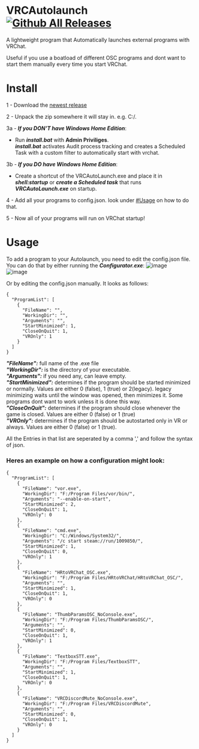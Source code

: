 # VRCAutolaunch [![Github All Releases](https://img.shields.io/github/downloads/i5ucc/VRCAutoLaunch/total.svg)](https://github.com/I5UCC/VRCAutoLaunch/releases/latest)

A lightweight program that Automatically launches external programs with VRChat.

Useful if you use a boatload of different OSC programs and dont want to start them manually every time you start VRChat.

# Install
1 - Download the [newest release](https://github.com/I5UCC/VRCAutolaunch/releases/latest)<br>

2 - Unpack the zip somewhere it will stay in. e.g. C:/.<br>

3a - ***If you DON'T have Windows Home Edition***:<br>
- Run ***install.bat*** with **Admin Priviliges**.<br>
***install.bat*** activates Audit process tracking and creates a Scheduled Task with a custom filter to automatically start with vrchat.<br>

3b - ***If you DO have Windows Home Edition***:<br>
- Create a shortcut of the VRCAutoLaunch.exe and place it in ***shell:startup*** or ***create a Scheduled task*** that runs ***VRCAutoLaunch.exe*** on startup.<br>

4 -  Add all your programs to config.json. look under [#Usage](https://github.com/I5UCC/VRCAutoLaunch#usage) on how to do that.<br>

5 -  Now all of your programs will run on VRChat startup!<br>

# Usage
To add a program to your Autolaunch, you need to edit the config.json file. <br>
You can do that by either running the ***Configurator.exe***:
![image](https://user-images.githubusercontent.com/43730681/215346515-f00f2edf-369c-4fb9-b90d-d98e0d12de59.png)<br>
![image](https://user-images.githubusercontent.com/43730681/215346523-f2f574cc-ff7d-4d05-af51-85dcfd788174.png)<br>

Or by editing the config.json manually. It looks as follows: 
```
{
  "ProgramList": [
    {
      "FileName": "",
      "WorkingDir": "",
      "Arguments": "",
      "StartMinimized": 1,
      "CloseOnQuit": 1,
      "VROnly": 1
    }
  ]
}
```

***"FileName":*** full name of the .exe file <br>
***"WorkingDir":*** is the directory of your executable. <br>
***"Arguments":*** if you need any, can leave empty. <br>
***"StartMinimized":*** determines if the program should be started minimized or normally. Values are either 0 (false), 1 (true) or 2(legacy). legacy minimizing waits until the window was opened, then minimizes it. Some programs dont want to work unless it is done this way.<br>
***"CloseOnQuit":*** determines if the program should close whenever the game is closed. Values are either 0 (false) or 1 (true) <br>
***"VROnly":*** determines if the program should be autostarted only in VR or always. Values are either 0 (false) or 1 (true).

All the Entries in that list are seperated by a comma ',' and follow the syntax of json. 

### Heres an example on how a configuration might look:

```
{
  "ProgramList": [
    {
      "FileName": "vor.exe",
      "WorkingDir": "F:/Program Files/vor/bin/",
      "Arguments": "--enable-on-start",
      "StartMinimized": 2,
      "CloseOnQuit": 1,
      "VROnly": 0
    },
    {
      "FileName": "cmd.exe",
      "WorkingDir": "C:/Windows/System32/",
      "Arguments": "/c start steam://run/1009850/",
      "StartMinimized": 1,
      "CloseOnQuit": 0,
      "VROnly": 1
    },
    {
      "FileName": "HRtoVRChat_OSC.exe",
      "WorkingDir": "F:/Program Files/HRtoVRChat/HRtoVRChat_OSC/",
      "Arguments": "",
      "StartMinimized": 1,
      "CloseOnQuit": 1,
      "VROnly": 0
    },
    {
      "FileName": "ThumbParamsOSC_NoConsole.exe",
      "WorkingDir": "F:/Program Files/ThumbParamsOSC/",
      "Arguments": "",
      "StartMinimized": 0,
      "CloseOnQuit": 1,
      "VROnly": 1
    },
    {
      "FileName": "TextboxSTT.exe",
      "WorkingDir": "F:/Program Files/TextboxSTT",
      "Arguments": "",
      "StartMinimized": 1,
      "CloseOnQuit": 1,
      "VROnly": 0
    },
    {
      "FileName": "VRCDiscordMute_NoConsole.exe",
      "WorkingDir": "F:/Program Files/VRCDiscordMute",
      "Arguments": "",
      "StartMinimized": 0,
      "CloseOnQuit": 1,
      "VROnly": 0
    }
  ]
}
```
